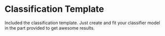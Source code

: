 # Classification Template

Included the classification template. Just create and fit your classifier model in the part provided to get awesome results.

